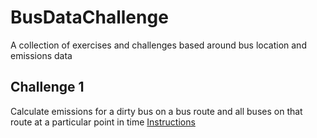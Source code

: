 # BusDataChallenge
A collection of exercises and challenges based around bus location and emissions data

## Challenge 1
Calculate emissions for a dirty bus on a bus route and all buses on that route at a particular point in time
[Instructions](/BusDataSummary/Instructions.md)
